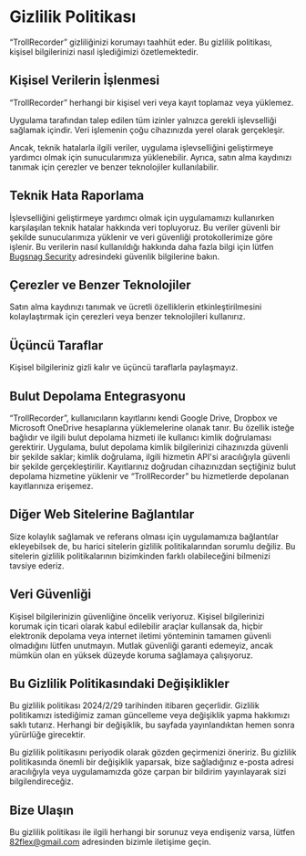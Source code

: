 # Gizlilik Politikası

“TrollRecorder” gizliliğinizi korumayı taahhüt eder. Bu gizlilik politikası, kişisel bilgilerinizi nasıl işlediğimizi özetlemektedir.

## Kişisel Verilerin İşlenmesi

“TrollRecorder” herhangi bir kişisel veri veya kayıt toplamaz veya yüklemez.

Uygulama tarafından talep edilen tüm izinler yalnızca gerekli işlevselliği sağlamak içindir. Veri işlemenin çoğu cihazınızda yerel olarak gerçekleşir.

Ancak, teknik hatalarla ilgili veriler, uygulama işlevselliğini geliştirmeye yardımcı olmak için sunucularımıza yüklenebilir. Ayrıca, satın alma kaydınızı tanımak için çerezler ve benzer teknolojiler kullanılabilir.

## Teknik Hata Raporlama

İşlevselliğini geliştirmeye yardımcı olmak için uygulamamızı kullanırken karşılaşılan teknik hatalar hakkında veri topluyoruz. Bu veriler güvenli bir şekilde sunucularımıza yüklenir ve veri güvenliği protokollerimize göre işlenir. Bu verilerin nasıl kullanıldığı hakkında daha fazla bilgi için lütfen [Bugsnag Security](https://www.bugsnag.com/product/security/) adresindeki güvenlik bilgilerine bakın.

## Çerezler ve Benzer Teknolojiler

Satın alma kaydınızı tanımak ve ücretli özelliklerin etkinleştirilmesini kolaylaştırmak için çerezleri veya benzer teknolojileri kullanırız.

## Üçüncü Taraflar

Kişisel bilgileriniz gizli kalır ve üçüncü taraflarla paylaşmayız.

## Bulut Depolama Entegrasyonu

“TrollRecorder”, kullanıcıların kayıtlarını kendi Google Drive, Dropbox ve Microsoft OneDrive hesaplarına yüklemelerine olanak tanır. Bu özellik isteğe bağlıdır ve ilgili bulut depolama hizmeti ile kullanıcı kimlik doğrulaması gerektirir. Uygulama, bulut depolama kimlik bilgilerinizi cihazınızda güvenli bir şekilde saklar; kimlik doğrulama, ilgili hizmetin API'si aracılığıyla güvenli bir şekilde gerçekleştirilir. Kayıtlarınız doğrudan cihazınızdan seçtiğiniz bulut depolama hizmetine yüklenir ve “TrollRecorder” bu hizmetlerde depolanan kayıtlarınıza erişemez.

## Diğer Web Sitelerine Bağlantılar

Size kolaylık sağlamak ve referans olması için uygulamamıza bağlantılar ekleyebilsek de, bu harici sitelerin gizlilik politikalarından sorumlu değiliz. Bu sitelerin gizlilik politikalarının bizimkinden farklı olabileceğini bilmenizi tavsiye ederiz.

## Veri Güvenliği

Kişisel bilgilerinizin güvenliğine öncelik veriyoruz. Kişisel bilgilerinizi korumak için ticari olarak kabul edilebilir araçlar kullansak da, hiçbir elektronik depolama veya internet iletimi yönteminin tamamen güvenli olmadığını lütfen unutmayın. Mutlak güvenliği garanti edemeyiz, ancak mümkün olan en yüksek düzeyde koruma sağlamaya çalışıyoruz.

## Bu Gizlilik Politikasındaki Değişiklikler

Bu gizlilik politikası 2024/2/29 tarihinden itibaren geçerlidir. Gizlilik politikamızı istediğimiz zaman güncelleme veya değişiklik yapma hakkımızı saklı tutarız. Herhangi bir değişiklik, bu sayfada yayınlandıktan hemen sonra yürürlüğe girecektir.

Bu gizlilik politikasını periyodik olarak gözden geçirmenizi öneririz. Bu gizlilik politikasında önemli bir değişiklik yaparsak, bize sağladığınız e-posta adresi aracılığıyla veya uygulamamızda göze çarpan bir bildirim yayınlayarak sizi bilgilendireceğiz.

## Bize Ulaşın

Bu gizlilik politikası ile ilgili herhangi bir sorunuz veya endişeniz varsa, lütfen [82flex@gmail.com](mailto:82flex@gmail.com) adresinden bizimle iletişime geçin.
